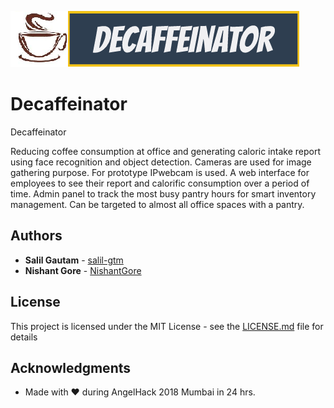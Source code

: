 ![Logo](https://raw.githubusercontent.com/NishantGore/Decaffeinator/master/logo.png?raw=true)
# Decaffeinator
Decaffeinator

Reducing coffee consumption at office and generating caloric intake report using face recognition and object detection. Cameras are used for image gathering purpose. For prototype IPwebcam is used. A web interface for employees to see their report and calorific consumption over a period of time. Admin panel to track the most busy pantry hours for smart inventory management. Can be targeted to almost all office spaces with a pantry.

## Authors

* **Salil Gautam** - [salil-gtm](https://github.com/salil-gtm)
* **Nishant Gore** - [NishantGore](https://github.com/nishantgore)


## License

This project is licensed under the MIT License - see the [LICENSE.md](LICENSE.md) file for details

 ## Acknowledgments

* Made with &#9829; during AngelHack 2018 Mumbai in 24 hrs.
